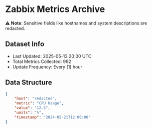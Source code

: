 # Zabbix Metrics Archive

⚠️ **Note**: Sensitive fields like hostnames and system descriptions are redacted.

## Dataset Info
- Last Updated: 2025-05-13 20:00 UTC
- Total Metrics Collected: 992
- Update Frequency: Every (1) hour

## Data Structure
```json
{
    "host": "redacted",
    "metric": "CPU Usage",
    "value": "12.5",
    "units": "%",
    "timestamp": "2024-05-21T12:00:00"
}
```
